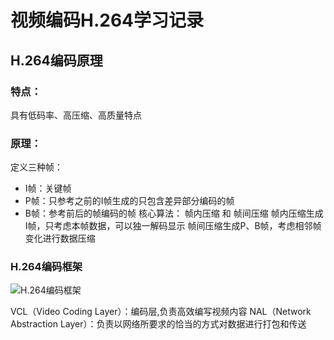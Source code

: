 # 视频编码H.264学习记录
## H.264编码原理
### 特点：
具有低码率、高压缩、高质量特点
### 原理：
定义三种帧：
- I帧：关键帧
- P帧：只参考之前的I帧生成的只包含差异部分编码的帧
- B帧：参考前后的帧编码的帧
核心算法：
帧内压缩 和 帧间压缩
帧内压缩生成I帧，只考虑本帧数据，可以独一解码显示
帧间压缩生成P、B帧，考虑相邻帧变化进行数据压缩

### H.264编码框架
![H.264编码框架](https://img-blog.csdn.net/20170512233414470?watermark/2/text/aHR0cDovL2Jsb2cuY3Nkbi5uZXQvQW5kckV4cGVydA==/font/5a6L5L2T/fontsize/400/fill/I0JBQkFCMA==/dissolve/70/gravity/Center)

VCL（Video Coding Layer）：编码层,负责高效编写视频内容
NAL（Network Abstraction Layer）：负责以网络所要求的恰当的方式对数据进行打包和传送
